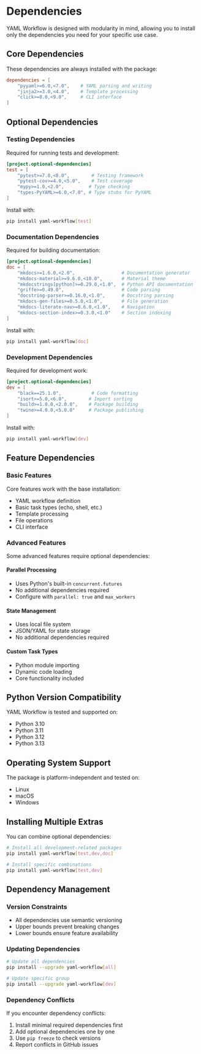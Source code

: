 # Dependencies

YAML Workflow is designed with modularity in mind, allowing you to install only the dependencies you need for your specific use case.

## Core Dependencies

These dependencies are always installed with the package:

```toml
dependencies = [
    "pyyaml>=6.0,<7.0",    # YAML parsing and writing
    "jinja2>=3.0,<4.0",    # Template processing
    "click>=8.0,<9.0",     # CLI interface
]
```

## Optional Dependencies

### Testing Dependencies

Required for running tests and development:

```toml
[project.optional-dependencies]
test = [
    "pytest>=7.0,<8.0",        # Testing framework
    "pytest-cov>=4.0,<5.0",    # Test coverage
    "mypy>=1.0,<2.0",         # Type checking
    "types-PyYAML>=6.0,<7.0", # Type stubs for PyYAML
]
```

Install with:
```bash
pip install yaml-workflow[test]
```

### Documentation Dependencies

Required for building documentation:

```toml
[project.optional-dependencies]
doc = [
    "mkdocs>=1.6.0,<2.0",                 # Documentation generator
    "mkdocs-material>=9.6.0,<10.0",       # Material theme
    "mkdocstrings[python]>=0.29.0,<1.0",  # Python API documentation
    "griffe>=0.49.0",                     # Code parsing
    "docstring-parser>=0.16.0,<1.0",      # Docstring parsing
    "mkdocs-gen-files>=0.5.0,<1.0",       # File generation
    "mkdocs-literate-nav>=0.6.0,<1.0",    # Navigation
    "mkdocs-section-index>=0.3.0,<1.0"    # Section indexing
]
```

Install with:
```bash
pip install yaml-workflow[doc]
```

### Development Dependencies

Required for development work:

```toml
[project.optional-dependencies]
dev = [
    "black==25.1.0",           # Code formatting
    "isort>=5.0,<6.0",        # Import sorting
    "build>=1.0.0,<2.0.0",    # Package building
    "twine>=4.0.0,<5.0.0"     # Package publishing
]
```

Install with:
```bash
pip install yaml-workflow[dev]
```

## Feature Dependencies

### Basic Features

Core features work with the base installation:
- YAML workflow definition
- Basic task types (echo, shell, etc.)
- Template processing
- File operations
- CLI interface

### Advanced Features

Some advanced features require optional dependencies:

#### Parallel Processing
- Uses Python's built-in `concurrent.futures`
- No additional dependencies required
- Configure with `parallel: true` and `max_workers`

#### State Management
- Uses local file system
- JSON/YAML for state storage
- No additional dependencies required

#### Custom Task Types
- Python module importing
- Dynamic code loading
- Core functionality included

## Python Version Compatibility

YAML Workflow is tested and supported on:
- Python 3.10
- Python 3.11
- Python 3.12
- Python 3.13

## Operating System Support

The package is platform-independent and tested on:
- Linux
- macOS
- Windows

## Installing Multiple Extras

You can combine optional dependencies:

```bash
# Install all development-related packages
pip install yaml-workflow[test,dev,doc]

# Install specific combinations
pip install yaml-workflow[test,dev]
```

## Dependency Management

### Version Constraints
- All dependencies use semantic versioning
- Upper bounds prevent breaking changes
- Lower bounds ensure feature availability

### Updating Dependencies
```bash
# Update all dependencies
pip install --upgrade yaml-workflow[all]

# Update specific group
pip install --upgrade yaml-workflow[dev]
```

### Dependency Conflicts
If you encounter dependency conflicts:
1. Install minimal required dependencies first
2. Add optional dependencies one by one
3. Use `pip freeze` to check versions
4. Report conflicts in GitHub issues 